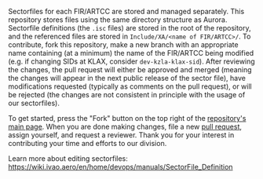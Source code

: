 Sectorfiles for each FIR/ARTCC are stored and managed separately. This repository stores files using the same directory structure as Aurora. Sectorfile definitions (the `.isc` files) are stored in the root of the repository, and the referenced files are stored in `Include/XA/<name of FIR/ARTCC>/`. To contribute, fork this repository, make a new branch with an appropriate name containing (at a minimum) the name of the FIR/ARTCC being modified (e.g. if changing SIDs at KLAX, consider `dev-kzla-klax-sid`). After reviewing the changes, the pull request will either be approved and merged (meaning the changes will appear in the next public release of the sector file), have modifications requested (typically as comments on the pull request), or will be rejected (the changes are not consistent in principle with the usage of our sectorfiles).  

To get started, press the "Fork" button on the top right of the [repository's main page](https://github.com/ivao-xa/sectorfiles). When you are done making changes, file a new [pull request](https://github.com/ivao-xa/sectorfiles/pulls), assign yourself, and request a reviewer. Thank you for your interest in contributing your time and efforts to our division.  

Learn more about editing sectorfiles: <https://wiki.ivao.aero/en/home/devops/manuals/SectorFile_Definition>  
